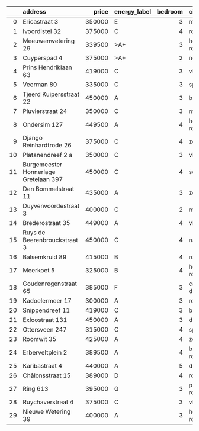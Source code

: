 |    | address                               |   price | energy_label   |   bedroom | city                   |   house_age |   house_id |
|---:|:--------------------------------------|--------:|:---------------|----------:|:-----------------------|------------:|-----------:|
|  0 | Ericastraat 3                         |  350000 | E              |         3 | monster                |          62 |   43482083 |
|  1 | Ivoordistel 32                        |  375000 | C              |         4 | rotterdam              |          51 |   43482527 |
|  2 | Meeuwenwetering 29                    |  339500 | >A+            |         3 | hoogvliet-rotterdam    |          70 |   43480391 |
|  3 | Cuyperspad 4                          |  375000 | >A+            |         2 | nootdorp               |          21 |   43489041 |
|  4 | Prins Hendriklaan 63                  |  419000 | C              |         3 | vlaardingen            |          86 |   43481187 |
|  5 | Veerman 80                            |  335000 | C              |         3 | spijkenisse            |          44 |   43495738 |
|  6 | Tjeerd Kuipersstraat 22               |  450000 | A              |         3 | bergschenhoek          |           4 |   43496701 |
|  7 | Pluvierstraat 24                      |  350000 | C              |         3 | monster                |          72 |   43484475 |
|  8 | Ondersim 127                          |  449500 | A              |         4 | hoogvliet-rotterdam    |          19 |   43481133 |
|  9 | Django Reinhardtrode 26               |  375000 | C              |         4 | zoetermeer             |          45 |   43480355 |
| 10 | Platanendreef 2 a                     |  350000 | C              |         3 | vlaardingen            |          40 |   43496667 |
| 11 | Burgemeester Honnerlage Gretelaan 397 |  450000 | C              |         4 | schiedam               |          35 |   43481836 |
| 12 | Den Bommelstraat 11                   |  435000 | A              |         3 | zoetermeer             |          22 |   43488306 |
| 13 | Duyvenvoordestraat 3                  |  400000 | C              |         2 | monster                |          54 |   43483855 |
| 14 | Brederostraat 35                      |  449000 | A              |         4 | vlaardingen            |          16 |   43495791 |
| 15 | Ruys de Beerenbrouckstraat 3          |  450000 | C              |         4 | naaldwijk              |          38 |   43481263 |
| 16 | Balsemkruid 89                        |  415000 | B              |         4 | rotterdam              |          59 |   43489088 |
| 17 | Meerkoet 5                            |  325000 | B              |         4 | hoogvliet-rotterdam    |          43 |   43495304 |
| 18 | Goudenregenstraat 65                  |  385000 | F              |         3 | capelle-aan-den-ijssel |          90 |   43482386 |
| 19 | Kadoelermeer 17                       |  300000 | A              |         3 | rotterdam              |          38 |   43480430 |
| 20 | Snippendreef 11                       |  419000 | C              |         3 | bleiswijk              |          54 |   43495926 |
| 21 | Exloostraat 131                       |  450000 | A              |         3 | den-haag               |          29 |   43483548 |
| 22 | Ottersveen 247                        |  315000 | C              |         4 | spijkenisse            |          51 |   43481345 |
| 23 | Roomwit 35                            |  425000 | A              |         4 | zoetermeer             |          35 |   43480307 |
| 24 | Erberveltplein 2                      |  389500 | A              |         4 | berkel-en-rodenrijs    |          63 |   43496673 |
| 25 | Karibastraat 4                        |  440000 | A              |         5 | delft                  |          34 |   43495676 |
| 26 | Châlonsstraat 15                      |  389000 | D              |         4 | rotterdam              |          95 |   43489180 |
| 27 | Ring 613                              |  395000 | G              |         3 | pernis-rotterdam       |          97 |   43496243 |
| 28 | Ruychaverstraat 4                     |  375000 | C              |         3 | vlaardingen            |          68 |   43495900 |
| 29 | Nieuwe Wetering 39                    |  400000 | A              |         3 | hoogvliet-rotterdam    |          24 |   43484571 |